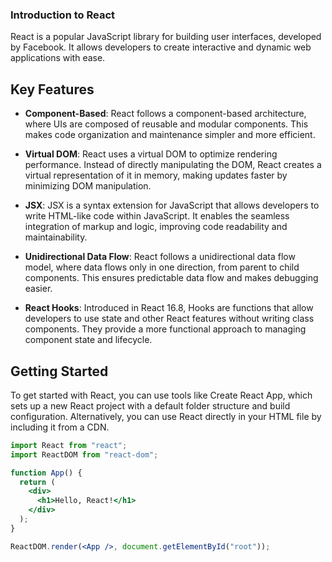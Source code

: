 ### Introduction to React

React is a popular JavaScript library for building user interfaces, developed by Facebook. It allows developers to create interactive and dynamic web applications with ease.

## Key Features

- **Component-Based**: React follows a component-based architecture, where UIs are composed of reusable and modular components. This makes code organization and maintenance simpler and more efficient.

- **Virtual DOM**: React uses a virtual DOM to optimize rendering performance. Instead of directly manipulating the DOM, React creates a virtual representation of it in memory, making updates faster by minimizing DOM manipulation.

- **JSX**: JSX is a syntax extension for JavaScript that allows developers to write HTML-like code within JavaScript. It enables the seamless integration of markup and logic, improving code readability and maintainability.

- **Unidirectional Data Flow**: React follows a unidirectional data flow model, where data flows only in one direction, from parent to child components. This ensures predictable data flow and makes debugging easier.

- **React Hooks**: Introduced in React 16.8, Hooks are functions that allow developers to use state and other React features without writing class components. They provide a more functional approach to managing component state and lifecycle.

## Getting Started

To get started with React, you can use tools like Create React App, which sets up a new React project with a default folder structure and build configuration. Alternatively, you can use React directly in your HTML file by including it from a CDN.

```jsx
import React from "react";
import ReactDOM from "react-dom";

function App() {
  return (
    <div>
      <h1>Hello, React!</h1>
    </div>
  );
}

ReactDOM.render(<App />, document.getElementById("root"));
```
